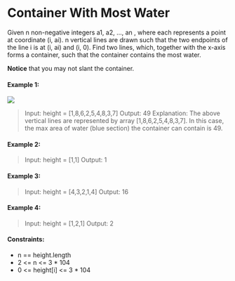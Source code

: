 # Container With Most Water

Given n non-negative integers a1, a2, ..., an , where each represents a point at coordinate (i, ai). n vertical lines are drawn such that the two endpoints of the line i is at (i, ai) and (i, 0). Find two lines, which, together with the x-axis forms a container, such that the container contains the most water.

__Notice__ that you may not slant the container.

#### Example 1:

![](https://s3-lc-upload.s3.amazonaws.com/uploads/2018/07/17/question_11.jpg)

> Input: height = [1,8,6,2,5,4,8,3,7]
  Output: 49
  Explanation: The above vertical lines are represented by array [1,8,6,2,5,4,8,3,7]. In this case, the max area of water (blue section) the container can contain is 49.

#### Example 2:
> Input: height = [1,1]
> Output: 1

#### Example 3:

> Input: height = [4,3,2,1,4]
> Output: 16

#### Example 4:

> Input: height = [1,2,1]
> Output: 2

#### Constraints:

+ n == height.length
+ 2 <= n <= 3 * 104
+ 0 <= height[i] <= 3 * 104
